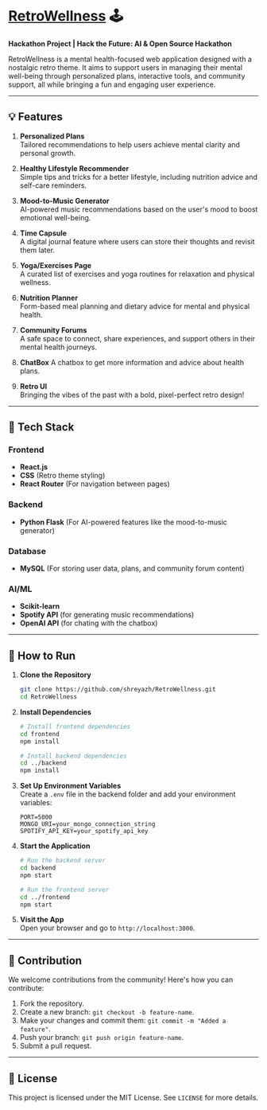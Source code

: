 # [RetroWellness](https://retro-wellness.vercel.app) 🕹️  
**Hackathon Project | Hack the Future: AI & Open Source Hackathon**  

RetroWellness is a mental health-focused web application designed with a nostalgic retro theme. It aims to support users in managing their mental well-being through personalized plans, interactive tools, and community support, all while bringing a fun and engaging user experience.

---

## 💡 Features  

1. **Personalized Plans**  
   Tailored recommendations to help users achieve mental clarity and personal growth.  

2. **Healthy Lifestyle Recommender**  
   Simple tips and tricks for a better lifestyle, including nutrition advice and self-care reminders.  

3. **Mood-to-Music Generator**  
   AI-powered music recommendations based on the user's mood to boost emotional well-being.  

4. **Time Capsule**  
   A digital journal feature where users can store their thoughts and revisit them later.  

5. **Yoga/Exercises Page**  
   A curated list of exercises and yoga routines for relaxation and physical wellness.  

6. **Nutrition Planner**  
   Form-based meal planning and dietary advice for mental and physical health.  

7. **Community Forums**  
   A safe space to connect, share experiences, and support others in their mental health journeys.  

8. **ChatBox**
   A chatbox to get more information and advice about health plans.

9. **Retro UI**  
   Bringing the vibes of the past with a bold, pixel-perfect retro design!  

---

## 🚀 Tech Stack  

### **Frontend**  
- **React.js**  
- **CSS** (Retro theme styling)  
- **React Router** (For navigation between pages)  

### **Backend**    
- **Python Flask** (For AI-powered features like the mood-to-music generator)  

### **Database**  
- **MySQL** (For storing user data, plans, and community forum content)  

### **AI/ML**  
- **Scikit-learn**  
- **Spotify API** (for generating music recommendations)  
- **OpenAI API** (for chating with the chatbox)
---

## 📖 How to Run  

1. **Clone the Repository**  
   ```bash
   git clone https://github.com/shreyazh/RetroWellness.git
   cd RetroWellness
   ```

2. **Install Dependencies**  
   ```bash
   # Install frontend dependencies
   cd frontend
   npm install

   # Install backend dependencies
   cd ../backend
   npm install
   ```

3. **Set Up Environment Variables**  
   Create a `.env` file in the backend folder and add your environment variables:  
   ```
   PORT=5000
   MONGO_URI=your_mongo_connection_string
   SPOTIFY_API_KEY=your_spotify_api_key
   ```

4. **Start the Application**  
   ```bash
   # Run the backend server
   cd backend
   npm start

   # Run the frontend server
   cd ../frontend
   npm start
   ```

5. **Visit the App**  
   Open your browser and go to `http://localhost:3000`.

---

## 🌟 Contribution  

We welcome contributions from the community! Here's how you can contribute:  

1. Fork the repository.  
2. Create a new branch: `git checkout -b feature-name`.  
3. Make your changes and commit them: `git commit -m "Added a feature"`.  
4. Push your branch: `git push origin feature-name`.  
5. Submit a pull request.  

---

## 📜 License  

This project is licensed under the MIT License. See `LICENSE` for more details.
